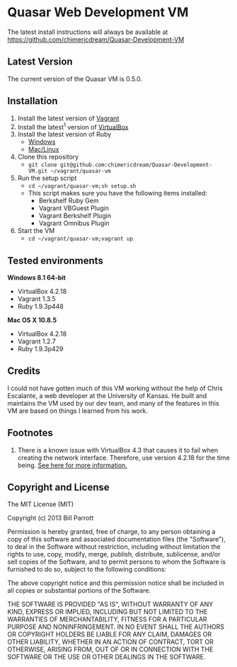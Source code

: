 # Quasar Web Development VM

The latest install instructions will always be available at https://github.com/chimericdream/Quasar-Development-VM

## Latest Version

The current version of the Quasar VM is 0.5.0.

## Installation

1. Install the latest version of [Vagrant](http://downloads.vagrantup.com/)
2. Install the latest<sup>1</sup> version of [VirtualBox](https://www.virtualbox.org/wiki/Downloads)
3. Install the latest version of Ruby
	* [Windows](http://rubyinstaller.org/downloads/)
	* [Mac/Linux](http://rvm.io/)
4. Clone this repository
	* `git clone git@github.com:chimericdream/Quasar-Development-VM.git ~/vagrant/quasar-vm`
5. Run the setup script
	* `cd ~/vagrant/quasar-vm;sh setup.sh`
	* This script makes sure you have the following items installed:
		* Berkshelf Ruby Gem
		* Vagrant VBGuest Plugin
		* Vagrant Berkshelf Plugin
		* Vagrant Omnibus Plugin
6. Start the VM
	* `cd ~/vagrant/quasar-vm;vagrant up`

## Tested environments

**Windows 8.1 64-bit**

 * VirtualBox 4.2.18
 * Vagrant 1.3.5
 * Ruby 1.9.3p448

**Mac OS X 10.8.5**

 * VirtualBox 4.2.18
 * Vagrant 1.2.7
 * Ruby 1.9.3p429

## Credits

I could not have gotten much of this VM working without the help of Chris Escalante, a web developer at the University of Kansas. He built and maintains the VM used by our dev team, and many of the features in this VM are based on things I learned from his work.

## Footnotes
1. There is a known issue with VirtualBox 4.3 that causes it to fail when creating the network interface. Therefore, use version 4.2.18 for the time being. [See here for more information.](https://github.com/mitchellh/vagrant/issues/2392)

## Copyright and License

The MIT License (MIT)

Copyright (c) 2013 Bill Parrott

Permission is hereby granted, free of charge, to any person obtaining a copy of this software and associated documentation files (the "Software"), to deal in the Software without restriction, including without limitation the rights to use, copy, modify, merge, publish, distribute, sublicense, and/or sell copies of the Software, and to permit persons to whom the Software is furnished to do so, subject to the following conditions:

The above copyright notice and this permission notice shall be included in all copies or substantial portions of the Software.

THE SOFTWARE IS PROVIDED "AS IS", WITHOUT WARRANTY OF ANY KIND, EXPRESS OR IMPLIED, INCLUDING BUT NOT LIMITED TO THE WARRANTIES OF MERCHANTABILITY, FITNESS FOR A PARTICULAR PURPOSE AND NONINFRINGEMENT. IN NO EVENT SHALL THE AUTHORS OR COPYRIGHT HOLDERS BE LIABLE FOR ANY CLAIM, DAMAGES OR OTHER LIABILITY, WHETHER IN AN ACTION OF CONTRACT, TORT OR OTHERWISE, ARISING FROM, OUT OF OR IN CONNECTION WITH THE SOFTWARE OR THE USE OR OTHER DEALINGS IN THE SOFTWARE.
